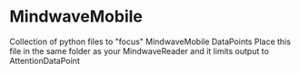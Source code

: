 # MindwaveMobile
Collection of python files to "focus" MindwaveMobile DataPoints
Place this file in the same folder as your MindwaveReader and it limits output to AttentionDataPoint
